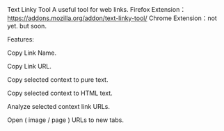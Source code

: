 Text Linky Tool
A useful tool for web links.
Firefox Extension：https://addons.mozilla.org/addon/text-linky-tool/
Chrome Extension：not yet. but soon.

Features:

Copy Link Name.

Copy Link URL.

Copy selected context to pure text.

Copy selected context to HTML text.

Analyze selected context link URLs.

Open ( image / page ) URLs to new tabs.
